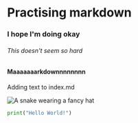 # Practising markdown
### I hope I'm doing okay
###### This doesn't seem so hard
#### Maaaaaaarkdownnnnnnnn

Adding text to index.md


![A snake wearing a fancy hat](https://i.redd.it/just-wanted-to-share-a-picture-of-nimbus-from-his-1st-v0-oi9gsu57sm8b1.jpg?width=4032&format=pjpg&auto=webp&s=ed2d8afbe720522c77e99b477b4ee965ba31922d)


``` python
print("Hello World!")
```
